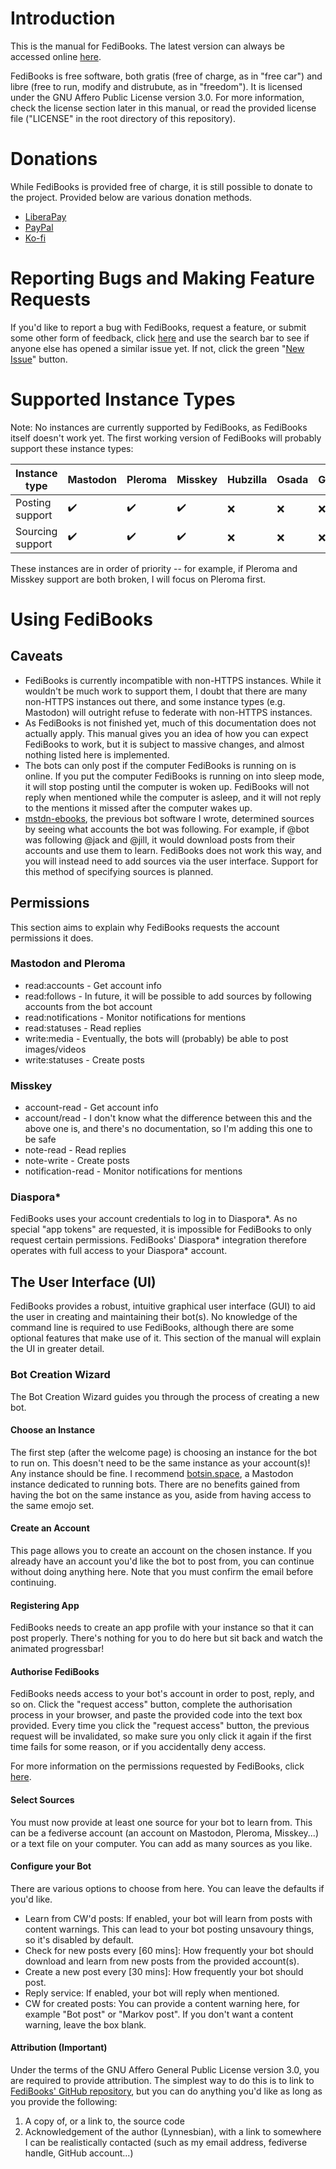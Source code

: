 # Introduction
This is the manual for FediBooks. The latest version can always be accessed online [here](https://github.com/Lynnesbian/FediBooks/tree/master/MANUAL.md).

FediBooks is free software, both gratis (free of charge, as in "free car") and libre (free to run, modify and distrubute, as in "freedom"). It is licensed under the GNU Affero Public License version 3.0. For more information, check the license section later in this manual, or read the provided license file ("LICENSE" in the root directory of this repository).

# Donations
While FediBooks is provided free of charge, it is still possible to donate to the project. Provided below are various donation methods.
- [LiberaPay](https://liberapay.com/lynnesbian/)
- [PayPal](https://paypal.me/Lynnesbian)
- [Ko-fi](https://ko-fi/Lynnesbian)

# Reporting Bugs and Making Feature Requests
If you'd like to report a bug with FediBooks, request a feature, or submit some other form of feedback, click [here](https://github.com/Lynnesbian/FediBooks/issues/) and use the search bar to see if anyone else has opened a similar issue yet. If not, click the green "[New Issue](https://github.com/Lynnesbian/FediBooks/issues/new/choose)" button.

# Supported Instance Types
Note: No instances are currently supported by FediBooks, as FediBooks itself doesn't work yet. The first working version of FediBooks will probably support these instance types:

|  Instance type   | Mastodon | Pleroma | Misskey | Hubzilla | Osada | GangGo | GNU Social |
|------------------|----------|---------|---------|----------|-------|--------|------------|
|  Posting support | ✔️        | ✔️       | ✔️       | ❌       | ❌    | ❌     | ❌         |
| Sourcing support | ✔️        | ✔️       | ✔️       | ❌       | ❌    | ❌     | ❌         |

These instances are in order of priority -- for example, if Pleroma and Misskey support are both broken, I will focus on Pleroma first.

# Using FediBooks

## Caveats
 - FediBooks is currently incompatible with non-HTTPS instances. While it wouldn't be much work to support them, I doubt that there are many non-HTTPS instances out there, and some instance types (e.g. Mastodon) will outright refuse to federate with non-HTTPS instances.
 - As FediBooks is not finished yet, much of this documentation does not actually apply. This manual gives you an idea of how you can expect FediBooks to work, but it is subject to massive changes, and almost nothing listed here is implemented.
 - The bots can only post if the computer FediBooks is running on is online. If you put the computer FediBooks is running on into sleep mode, it will stop posting until the computer is woken up. FediBooks will not reply when mentioned while the computer is asleep, and it will not reply to the mentions it missed after the computer wakes up.
 - [mstdn-ebooks](https://github.com/Lynnesbian/mstdn-ebooks), the previous bot software I wrote, determined sources by seeing what accounts the bot was following. For example, if @bot was following @jack and @jill, it would download posts from their accounts and use them to learn. FediBooks does not work this way, and you will instead need to add sources via the user interface. Support for this method of specifying sources is planned.

## Permissions
This section aims to explain why FediBooks requests the account permissions it does.
### Mastodon and Pleroma
 - read:accounts - Get account info
 - read:follows - In future, it will be possible to add sources by following accounts from the bot account
 - read:notifications - Monitor notifications for mentions
 - read:statuses - Read replies
 - write:media - Eventually, the bots will (probably) be able to post images/videos
 - write:statuses - Create posts
### Misskey
 - account-read - Get account info
 - account/read - I don't know what the difference between this and the above one is, and there's no documentation, so I'm adding this one to be safe
 - note-read - Read replies
 - note-write - Create posts
 - notification-read - Monitor notifications for mentions
<!--
### Osada and Hubzilla
-->
### Diaspora*
FediBooks uses your account credentials to log in to Diaspora*. As no special "app tokens" are requested, it is impossible for FediBooks to only request certain permissions. FediBooks' Diaspora* integration therefore operates with full access to your Diaspora* account.

## The User Interface (UI)
FediBooks provides a robust, intuitive graphical user interface (GUI) to aid the user in creating and maintaining their bot(s). No knowledge of the command line is required to use FediBooks, although there are some optional features that make use of it. This section of the manual will explain the UI in greater detail.

### Bot Creation Wizard
The Bot Creation Wizard guides you through the process of creating a new bot.

#### Choose an Instance
The first step (after the welcome page) is choosing an instance for the bot to run on. This doesn't need to be the same instance as your account(s)! Any instance should be fine. I recommend [botsin.space](https://botsin.space/about), a Mastodon instance dedicated to running bots. There are no benefits gained from having the bot on the same instance as you, aside from having access to the same emojo set.

#### Create an Account
This page allows you to create an account on the chosen instance. If you already have an account you'd like the bot to post from, you can continue without doing anything here. Note that you must confirm the email before continuing.

#### Registering App
FediBooks needs to create an app profile with your instance so that it can post properly. There's nothing for you to do here but sit back and watch the animated progressbar!

#### Authorise FediBooks
FediBooks needs access to your bot's account in order to post, reply, and so on. Click the "request access" button, complete the authorisation process in your browser, and paste the provided code into the text box provided. Every time you click the "request access" button, the previous request will be invalidated, so make sure you only click it again if the first time fails for some reason, or if you accidentally deny access.

For more information on the permissions requested by FediBooks, click [here](#permissions).

#### Select Sources
You must now provide at least one source for your bot to learn from. This can be a fediverse account (an account on Mastodon, Pleroma, Misskey...) or a text file on your computer. You can add as many sources as you like.

#### Configure your Bot
There are various options to choose from here. You can leave the defaults if you'd like. 
 - Learn from CW'd posts: If enabled, your bot will learn from posts with content warnings. This can lead to your bot posting unsavoury things, so it's disabled by default.
 - Check for new posts every [60 mins]: How frequently your bot should download and learn from new posts from the provided account(s).
 - Create a new post every [30 mins]: How frequently your bot should post.
 - Reply service: If enabled, your bot will reply when mentioned. 
 - CW for created posts: You can provide a content warning here, for example "Bot post" or "Markov post".  If you don't want a content warning, leave the box blank.

#### Attribution (Important)
Under the terms of the GNU Affero General Public License version 3.0, you are required to provide attribution. The simplest way to do this is to link to [FediBooks' GitHub repository](https://github.com/Lynnesbian/FediBooks), but you can do anything you'd like as long as you provide the following:
 1. A copy of, or a link to, the source code
 2. Acknowledgement of the author (Lynnesbian), with a link to somewhere I can be realistically contacted (such as my email address, fediverse handle, GitHub account...)

